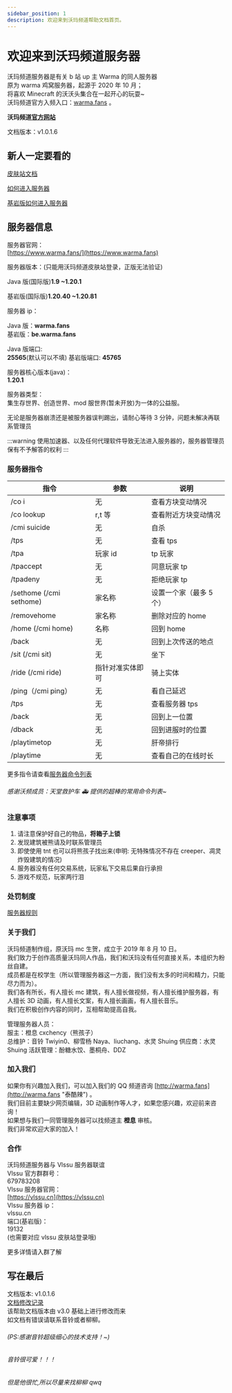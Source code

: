 ```yaml
---
sidebar_position: 1
description: 欢迎来到沃玛频道帮助文档首页。
---
```


# 欢迎来到沃玛频道服务器

沃玛频道服务器是有关 b 站 up 主 Warma 的同人服务器  
原为 warma 鸡窝服务器，起源于 2020 年 10 月；  
将喜欢 Minecraft 的沃沃头集合在一起开心的玩耍~  
沃玛频道官方入频入口：[warma.fans](http://warma.fans) 。

**沃玛频道[官方网站](https://www.warma.fans)**

文档版本：v1.0.1.6

## 新人一定要看的

[皮肤站文档](./First/Readme/pi-fu-zhan-wen-dang)

[如何进入服务器](./serverDocs/enterTheServer/README.md)

[基岩版如何进入服务器](./serverDocs/enterTheServer/ji-yan-ban-jia-ru-fu-wu-qi)

## 服务器信息

服务器官网：  
[https://www.warma.fans/](https://www.warma.fans)

服务器版本：(只能用沃玛频道皮肤站登录，正版无法验证)

Java 版(国际版)**1.9 ~1.20.1**

基岩版(国际版)**1.20.40 ~1.20.81**

服务器 ip：

Java 版：**warma.fans**  
基岩版：**be.warma.fans**

Java 版端口:  
**25565**(默认可以不填)
基岩版端口:
**45765**

服务器核心版本(java)：  
**1.20.1**

服务器类型：  
集生存世界、创造世界、mod 服世界(暂未开放)为一体的公益服。

无论是服务器崩溃还是被服务器误判踢出，请耐心等待 3 分钟，问题未解决再联系管理员

:::warning
使用加速器、以及任何代理软件导致无法进入服务器的，服务器管理员保有不予解答的权利
:::

### 服务器指令

| 指令                    | 参数             | 说明                    |
| ----------------------- | ---------------- | ----------------------- |
| /co i                   | 无               | 查看方块变动情况        |
| /co lookup              | r,t 等           | 查看附近方块变动情况    |
| /cmi suicide            | 无               | 自杀                    |
| /tps                    | 无               | 查看 tps                |
| /tpa                    | 玩家 id          | tp 玩家                 |
| /tpaccept               | 无               | 同意玩家 tp             |
| /tpadeny                | 无               | 拒绝玩家 tp             |
| /sethome (/cmi sethome) | 家名称           | 设置一个家（最多 5 个） |
| /removehome             | 家名称           | 删除对应的 home         |
| /home (/cmi home)       | 名称             | 回到 home               |
| /back                   | 无               | 回到上次传送的地点      |
| /sit (/cmi sit)         | 无               | 坐下                    |
| /ride (/cmi ride)       | 指针对准实体即可 | 骑上实体                |
| /ping（/cmi ping）      | 无               | 看自己延迟              |
| /tps                    | 无               | 查看服务器 tps          |
| /back                   | 无               | 回到上一位置            |
| /dback                  | 无               | 回到进服时的位置        |
| /playtimetop            | 无               | 肝帝排行                |
| /playtime               | 无               | 查看自己的在线时长      |

更多指令请查看[服务器命令列表](./Q%26A/server-commands.md)

###### 感谢沃频成员：天堂救护车 🚑 提供的超棒的常用命令列表~

### 注意事项

1. 请注意保护好自己的物品，**将箱子上锁**&#x20;
2. 发现建筑被熊请及时联系管理员&#x20;
3. 即使使用 tnt 也可以将熊孩子找出来(申明: 无特殊情况不存在 creeper、凋灵炸毁建筑的情况)&#x20;
4. 服务器没有任何交易系统，玩家私下交易后果自行承担
5. 游戏不规范，玩家两行泪

### 处罚制度

[服务器规则](./notice/fu-wu-qi-gui-ze)

### 关于我们

沃玛频道制作组，原沃玛 mc 生贺，成立于 2019 年 8 月 10 日。  
我们致力于创作高质量沃玛同人作品，我们和沃玛没有任何直接关系，本组织为粉丝自建。  
成员都是在校学生（所以管理服务器这一方面，我们没有太多的时间和精力，只能尽力而为）。  
我们各有所长，有人擅长 mc 建筑，有人擅长做视频，有人擅长维护服务器，有人擅长 3D 动画，有人擅长文案，有人擅长画画，有人擅长音乐。  
我们在积极创作内容的同时，互相帮助提高自我。

管理服务器人员：  
服主：橙息 cxchency（熊孩子）  
总维护：音铃 Twiyin0、柳雪杨 Naya、liuchang、水灵 Shuing
供应商：水灵 Shuing
活跃管理：酚糖水饺、墨桐舟、DDZ

### 加入我们

如果你有兴趣加入我们，可以加入我们的 QQ 频道咨询 [http://warma.fans](http://warma.fans "泰酷辣") 。  
我们目前主要缺少网页编辑，3D 动画制作等人才，如果您感兴趣，欢迎前来咨询！  
如果想与我们一同管理服务器可以找频道主 **橙息** 审核。  
我们非常欢迎大家的加入！

### 合作

沃玛频道服务器与 Vlssu 服务器联谊  
Vlssu 官方群群号：  
679783208  
Vlssu 服务器官网：  
[https://vlssu.cn](https://vlssu.cn)  
Vlssu 服务器 ip：  
vlssu.cn  
端口(基岩版)：  
19132  
(也需要对应 vlssu 皮肤站登录哦)

更多详情请入群了解

## 写在最后

文档版本: v1.0.1.6  
[文档修改记录](./notice/commit-ji-lu)  
该帮助文档版本由 v3.0 基础上进行修改而来  
如文档有错误请联系音铃或者柳柳。

###### (PS:感谢音铃超级细心的技术支持！~)

###### 音铃很可爱！！！

###### 但是他很忙,所以尽量来找柳柳 qwq
